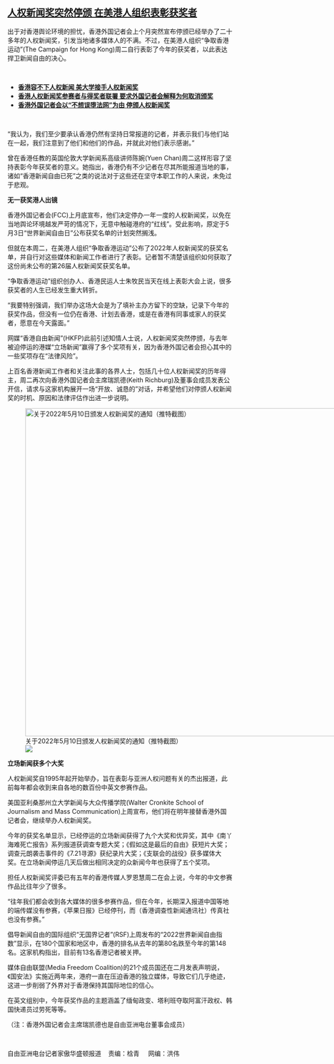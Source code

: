 <!--1652217406000-->
[人权新闻奖突然停颁  在美港人组织表彰获奖者](https://www.rfa.org/mandarin/yataibaodao/gangtai/hc-05102022111601.html)
------

<p>出于对香港舆论环境的担忧，香港外国记者会上个月突然宣布停颁已经举办了二十多年的人权新闻奖，引发当地诸多媒体人的不满。不过，在美港人组织“争取香港运动”<span>(The Campaign for Hong Kong)</span><span>周二自行表彰了今年的获奖者，以此表达捍卫新闻自由的决心。</span></p><p><br/></p><ul><li><a href="https://www.rfa.org/mandarin/yataibaodao/gangtai/ec-05032022082434.html"><strong>香港容不下人权新闻 美大学接手人权新闻奖</strong></a></li><li><strong><a href="https://www.rfa.org/mandarin/Xinwen/wul0428b-04282022051043.html">香港人权新闻奖参赛者与得奖者联署 要求外国记者会解释为何取消颁奖</a></strong></li><li><strong><a href="https://www.rfa.org/mandarin/Xinwen/wul0426e-04262022082520.html">香港外国记者会以“不想误堕法网”为由 停颁人权新闻奖</a></strong></li></ul><p><br/></p><p>“我认为，我们至少要承认香港仍然有坚持日常报道的记者，并表示我们与他们站在一起，我们注意到了他们和他们的作品，并就此对他们表示感谢。”</p><p><span>曾在香港任教的英国伦敦大学新闻系高级讲师陈婉</span><span>(Yuen Chan)</span><span>周二这样形容了坚持表彰今年获奖者的意义。她指出，香港仍有不少记者在尽其所能报道当地的事，诸如“香港新闻自由已死”之类的说法对于这些还在坚守本职工作的人来说，未免过于悲观。</span></p><p><strong><span>无一获奖港人出镜</span></strong></p><p><span>香港外国记者会</span><span>(FCC)</span><span>上月底宣布，他们决定停办一年一度的人权新闻奖，以免在当地舆论环境越发严苛的情况下，无意中触碰港府的“红线”。受此影响，原定于</span><span>5</span><span>月</span><span>3</span><span>日“世界新闻自由日”公布获奖名单的计划突然搁浅。</span></p><p><span>但就在本周二，在美港人组织“争取香港运动”公布了</span><span>2022</span><span>年人权新闻奖的获奖名单，并自行对这些媒体和新闻工作者进行了表彰。记者暂不清楚该组织如何获取了这份尚未公布的第</span><span>26</span><span>届人权新闻奖获奖名单。</span></p><p><span>“争取香港运动”组织创办人、香港民运人士朱牧民当天在线上表彰大会上说，很多获奖者的人生已经发生重大转折。</span></p><p><span>“我要特别强调，我们举办这场大会是为了填补主办方留下的空缺，记录下今年的获奖作品，但没有一位仍在香港、计划去香港，或是在香港有同事或家人的获奖者，愿意在今天露面。”</span></p><p><span>网媒“香港自由新闻”</span><span>(HKFP)</span><span>此前引述知情人士说，人权新闻奖突然停颁，与去年被迫停运的港媒“立场新闻”赢得了多个奖项有关，因为香港外国记者会担心其中的一些奖项存在“法律风险”。</span></p><p><span>上百名香港新闻工作者和关注此事的各界人士，包括几十位人权新闻奖的历年得主，周二再次向香港外国记者会主席瑞凯德</span><span>(Keith Richburg)</span><span>及董事会成员发表公开信，请求与这家机构展开一场“开放、诚恳的”对话，并希望他们对停颁人权新闻奖的时机、原因和法律评估作出进一步说明。</span></p><p><span><figure class="image-richtext image-inline captioned" style="width:896px;"><img alt="关于2022年5月10日颁发人权新闻奖的通知（推特截图）" height="736" src="https://www.rfa.org/mandarin/yataibaodao/gangtai/hc-05102022111601.html/hc0510a.jpg/@@images/e157ef7f-5b5e-4ce0-b9c6-709cb9e6209d.png" title="hc0510a.jpg" width="896"/><figcaption class="image-caption">关于2022年5月10日颁发人权新闻奖的通知（推特截图）</figcaption><small></small><div id="zoomattribute"><a data-caption="关于2022年5月10日颁发人权新闻奖的通知（推特截图）" data-fancybox="" href="https://www.rfa.org/mandarin/yataibaodao/gangtai/hc-05102022111601.html/hc0510a.jpg" id="single_image" title="关于2022年5月10日颁发人权新闻奖的通知（推特截图）"><img src="/++plone++rfa-resources/img/icon-zoom.png"/></a></div></figure></span></p><p><strong><span>立场新闻获多个大奖</span></strong></p><p><span>人权新闻奖自</span><span>1995</span><span>年起开始举办，旨在表彰与亚洲人权问题有关的杰出报道，此前每年都会收到来自各地的数百份中英文参赛作品。</span></p><p><span>美国亚利桑那州立大学新闻与大众传播学院</span><span>(Walter Cronkite School of Journalism and Mass Communication)</span><span>上周宣布，他们将在明年接替香港外国记者会，继续举办人权新闻奖。</span></p><p><span>今年的获奖名单显示，已经停运的立场新闻获得了九个大奖和优异奖，其中《南丫海难死亡报告》系列报道获调查专题大奖；《假如这是最后的自由》获短片大奖；调查元朗袭击事件的《</span><span>7.21</span><span>寻源》获纪录片大奖；《支联会的战役》获多媒体大奖。在立场新闻停运几天后做出相同决定的众新闻今年也获得了五个奖项。</span></p><p><span>担任人权新闻奖评委已有五年的香港传媒人罗恩慧周二在会上说，今年的中文参赛作品比往年少了很多。</span></p><p><span>“往年我们都会收到各大媒体的很多参赛作品，但在今年，长期深入报道中国等地的端传媒没有参赛，《苹果日报》已经停刊，而（香港调查性新闻通讯社）传真社也没有参赛。”</span></p><p><span>倡导新闻自由的国际组织“无国界记者”</span><span>(RSF)</span><span>上周发布的“</span><span>2022</span><span>世界新闻自由指数”显示，在</span><span>180</span><span>个国家和地区中，香港的排名从去年的第</span><span>80</span><span>名跌至今年的第</span><span>148</span><span>名。这家机构指出，目前有</span><span>13</span><span>名香港记者被关押。</span></p><p><span>媒体自由联盟</span><span>(Media Freedom Coalition)</span><span>的</span><span>21</span><span>个成员国还在二月发表声明说，《国安法》实施近两年来，港府一直在压迫香港的独立媒体，导致它们几乎绝迹，这进一步削弱了外界对于香港保持其国际地位的信心。</span></p><p><span>在英文组别中，今年获奖作品的主题涵盖了缅甸政变、塔利班夺取阿富汗政权、韩国快递员过劳死等等。</span></p><p><span>（注：香港外国记者会主席瑞凯德也是自由亚洲电台董事会成员）</span></p><p><br/></p><p><span>自由亚洲电台记者家傲华盛顿报道    <span>责编：梒青     网编：洪伟<br/></span></span></p>
